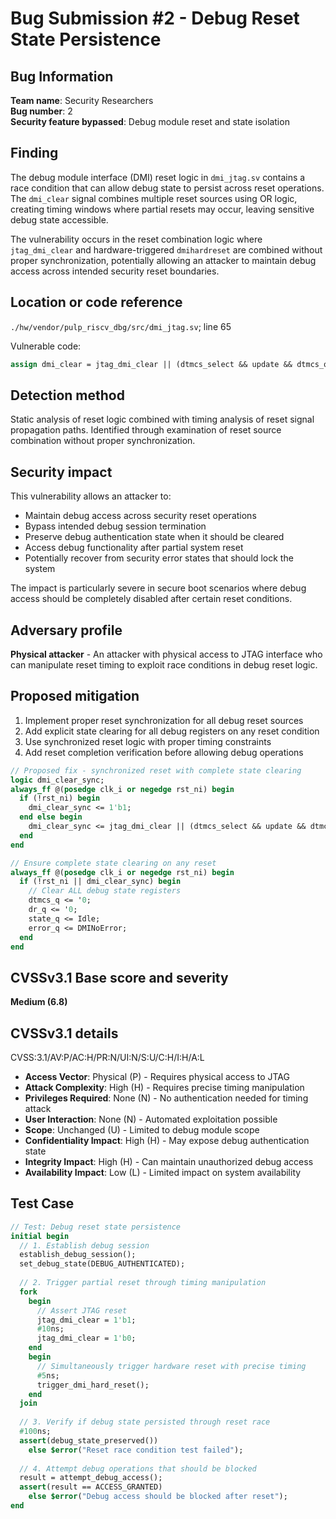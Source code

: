 # Bug Submission #2 - Debug Reset State Persistence

## Bug Information
**Team name**: Security Researchers  
**Bug number**: 2  
**Security feature bypassed**: Debug module reset and state isolation  

## Finding
The debug module interface (DMI) reset logic in `dmi_jtag.sv` contains a race condition that can allow debug state to persist across reset operations. The `dmi_clear` signal combines multiple reset sources using OR logic, creating timing windows where partial resets may occur, leaving sensitive debug state accessible.

The vulnerability occurs in the reset combination logic where `jtag_dmi_clear` and hardware-triggered `dmihardreset` are combined without proper synchronization, potentially allowing an attacker to maintain debug access across intended security reset boundaries.

## Location or code reference
`./hw/vendor/pulp_riscv_dbg/src/dmi_jtag.sv`; line 65

Vulnerable code:
```systemverilog
assign dmi_clear = jtag_dmi_clear || (dtmcs_select && update && dtmcs_q.dmihardreset);
```

## Detection method
Static analysis of reset logic combined with timing analysis of reset signal propagation paths. Identified through examination of reset source combination without proper synchronization.

## Security impact
This vulnerability allows an attacker to:
- Maintain debug access across security reset operations
- Bypass intended debug session termination
- Preserve debug authentication state when it should be cleared
- Access debug functionality after partial system reset
- Potentially recover from security error states that should lock the system

The impact is particularly severe in secure boot scenarios where debug access should be completely disabled after certain reset conditions.

## Adversary profile
**Physical attacker** - An attacker with physical access to JTAG interface who can manipulate reset timing to exploit race conditions in debug reset logic.

## Proposed mitigation
1. Implement proper reset synchronization for all debug reset sources
2. Add explicit state clearing for all debug registers on any reset condition
3. Use synchronized reset logic with proper timing constraints
4. Add reset completion verification before allowing debug operations

```systemverilog
// Proposed fix - synchronized reset with complete state clearing
logic dmi_clear_sync;
always_ff @(posedge clk_i or negedge rst_ni) begin
  if (!rst_ni) begin
    dmi_clear_sync <= 1'b1;
  end else begin
    dmi_clear_sync <= jtag_dmi_clear || (dtmcs_select && update && dtmcs_q.dmihardreset);
  end
end

// Ensure complete state clearing on any reset
always_ff @(posedge clk_i or negedge rst_ni) begin
  if (!rst_ni || dmi_clear_sync) begin
    // Clear ALL debug state registers
    dtmcs_q <= '0;
    dr_q <= '0;
    state_q <= Idle;
    error_q <= DMINoError;
  end
end
```

## CVSSv3.1 Base score and severity
**Medium (6.8)**

## CVSSv3.1 details
CVSS:3.1/AV:P/AC:H/PR:N/UI:N/S:U/C:H/I:H/A:L

- **Access Vector**: Physical (P) - Requires physical access to JTAG
- **Attack Complexity**: High (H) - Requires precise timing manipulation
- **Privileges Required**: None (N) - No authentication needed for timing attack
- **User Interaction**: None (N) - Automated exploitation possible
- **Scope**: Unchanged (U) - Limited to debug module scope
- **Confidentiality Impact**: High (H) - May expose debug authentication state
- **Integrity Impact**: High (H) - Can maintain unauthorized debug access
- **Availability Impact**: Low (L) - Limited impact on system availability

## Test Case
```systemverilog
// Test: Debug reset state persistence
initial begin
  // 1. Establish debug session
  establish_debug_session();
  set_debug_state(DEBUG_AUTHENTICATED);
  
  // 2. Trigger partial reset through timing manipulation
  fork
    begin
      // Assert JTAG reset
      jtag_dmi_clear = 1'b1;
      #10ns;
      jtag_dmi_clear = 1'b0;
    end
    begin
      // Simultaneously trigger hardware reset with precise timing
      #5ns;
      trigger_dmi_hard_reset();
    end
  join
  
  // 3. Verify if debug state persisted through reset race
  #100ns;
  assert(debug_state_preserved()) 
    else $error("Reset race condition test failed");
  
  // 4. Attempt debug operations that should be blocked
  result = attempt_debug_access();
  assert(result == ACCESS_GRANTED) 
    else $error("Debug access should be blocked after reset");
end
```
